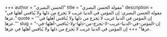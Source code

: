 +++
author = "الحسن البصري"
title = "مقولة الحسن البصري"
description = "مقولة الحسن البصري: إن المؤمن في الدنيا غريب لا يَجزع من ذلها ولا يُنافس أهلها في عزها."
quote = '''إن المؤمن في الدنيا غريب لا يَجزع من ذلها ولا يُنافس أهلها في عزها.''' 
slug = "إن-المؤمن-في-الدنيا-غريب-لا-يَجزع-من-ذلها-ولا-يُنافس-أهلها-في-عزها"
+++
إن المؤمن في الدنيا غريب لا يَجزع من ذلها ولا يُنافس أهلها في عزها.
